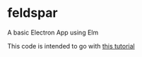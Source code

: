# feldspar
A basic Electron App using Elm

This code is intended to go with [this tutorial](https://medium.com/@ezekeal/building-an-electron-app-with-elm-part-1-boilerplate-3416a730731f#.ib3goggu6)
